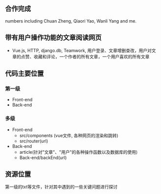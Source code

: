 ## 合作完成
numbers including Chuan Zheng, Qiaori Yao, Wanli Yang and me.

## 带有用户操作功能的文章阅读网页
- Vue.js, HTTP, django.db, Teamwork, 用户登录、文章增删查改，用户对文章的点赞、收藏和评论，一个作者的所有文章，一个用户喜欢的所有文章

## 代码主要位置
### 第一级
- Front-end
- Back-end

### 多级
- Front-end
    - src/components (vue文件, 各种网页的渲染和跳转)
    - src/router(url)
- Back-end
    - article(针对"文章"、"用户"的各种操作函数以及数据库的使用)
    - Back-end/backEnd(url)

## 资源位置
第一级的txt等文件，针对其中遇到的一些关键问题进行探讨
